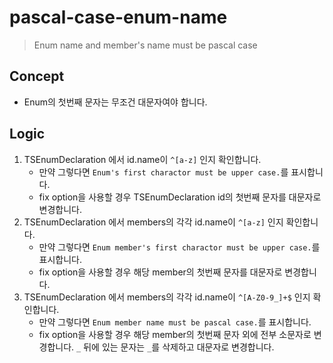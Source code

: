 # pascal-case-enum-name
> Enum name and member\'s name must be pascal case

## Concept
- Enum의 첫번째 문자는 무조건 대문자여야 합니다.

## Logic
1. TSEnumDeclaration 에서 id.name이 `^[a-z]` 인지 확인합니다.
    - 만약 그렇다면 `Enum's first charactor must be upper case.`를 표시합니다.
    - fix option을 사용할 경우 TSEnumDeclaration id의 첫번째 문자를 대문자로 변경합니다.
1. TSEnumDeclaration 에서 members의 각각 id.name이 `^[a-z]` 인지 확인합니다.
    - 만약 그렇다면 `Enum member's first charactor must be upper case.`를 표시합니다.
    - fix option을 사용할 경우 해당 member의 첫번째 문자를 대문자로 변경합니다.
1. TSEnumDeclaration 에서 members의 각각 id.name이 `^[A-Z0-9_]+$` 인지 확인합니다.
    - 만약 그렇다면 `Enum member name must be pascal case.`를 표시합니다.
    - fix option을 사용할 경우 해당 member의 첫번째 문자 외에 전부 소문자로 변경합니다. `_` 뒤에 있는 문자는 `_`를 삭제하고 대문자로 변경합니다.
